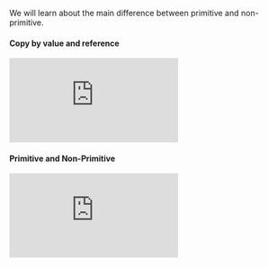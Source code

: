 We will learn about the main difference between primitive and non-primitive.

#### Copy by value and reference

<div class="youtube-embed">
  <iframe src="https://www.youtube-nocookie.com/embed/1intnGVvh3A?rel=0" frameborder="0" allow="accelerometer; autoplay; encrypted-media; gyroscope; picture-in-picture" allowfullscreen></iframe>
</div>

#### Primitive and Non-Primitive

<div class="youtube-embed">
  <iframe src="https://www.youtube-nocookie.com/embed/vHoQ0Gu0494?rel=0" frameborder="0" allow="accelerometer; autoplay; encrypted-media; gyroscope; picture-in-picture" allowfullscreen></iframe>
</div>
